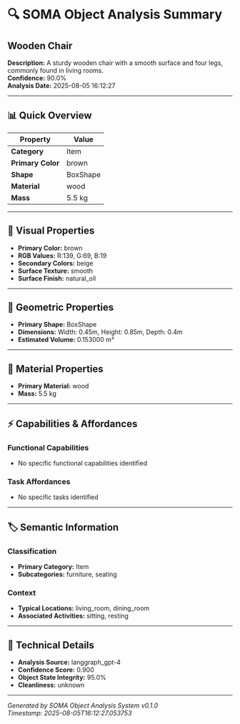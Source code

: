 # 🔍 SOMA Object Analysis Summary

## Wooden Chair

**Description:** A sturdy wooden chair with a smooth surface and four legs, commonly found in living rooms.  
**Confidence:** 90.0%  
**Analysis Date:** 2025-08-05 16:12:27

---

## 📊 Quick Overview

| Property | Value |
|----------|--------|
| **Category** | Item |
| **Primary Color** | brown |
| **Shape** | BoxShape |
| **Material** | wood |
| **Mass** | 5.5 kg |


---

## 🎨 Visual Properties

- **Primary Color:** brown
- **RGB Values:** R:139, G:69, B:19
- **Secondary Colors:** beige
- **Surface Texture:** smooth
- **Surface Finish:** natural_oil

---

## 📐 Geometric Properties

- **Primary Shape:** BoxShape
- **Dimensions:** Width: 0.45m, Height: 0.85m, Depth: 0.4m
- **Estimated Volume:** 0.153000 m³

---

## 🧱 Material Properties

- **Primary Material:** wood
- **Mass:** 5.5 kg

---

## ⚡ Capabilities & Affordances

### Functional Capabilities
- No specific functional capabilities identified

### Task Affordances
- No specific tasks identified

---

## 🏷️ Semantic Information

### Classification
- **Primary Category:** Item
- **Subcategories:** furniture, seating

### Context
- **Typical Locations:** living_room, dining_room
- **Associated Activities:** sitting, resting

---



## 🔧 Technical Details

- **Analysis Source:** langgraph_gpt-4
- **Confidence Score:** 0.900
- **Object State Integrity:** 95.0%
- **Cleanliness:** unknown

---

*Generated by SOMA Object Analysis System v0.1.0*  
*Timestamp: 2025-08-05T16:12:27.053753*
